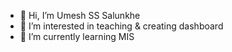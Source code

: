 - 👋 Hi, I’m Umesh SS Salunkhe
- 👀 I’m interested in teaching & creating dashboard
- 🌱 I’m currently learning MIS
